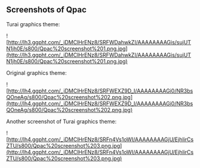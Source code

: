 ## Screenshots of Qpac ##

Turai graphics theme:

![http://lh3.ggpht.com/_jDMClHrENz8/SRFWDahwkZI/AAAAAAAAGis/sujUTN1jh0E/s800/Qpac%20screenshot%201.png.jpg](http://lh3.ggpht.com/_jDMClHrENz8/SRFWDahwkZI/AAAAAAAAGis/sujUTN1jh0E/s800/Qpac%20screenshot%201.png.jpg)

Original graphics theme:

![http://lh4.ggpht.com/_jDMClHrENz8/SRFWEXZ9D_I/AAAAAAAAGi0/NR3bsQOneAg/s800/Qpac%20screenshot%202.png.jpg](http://lh4.ggpht.com/_jDMClHrENz8/SRFWEXZ9D_I/AAAAAAAAGi0/NR3bsQOneAg/s800/Qpac%20screenshot%202.png.jpg)

Another screenshot of Turai graphics theme:

![http://lh4.ggpht.com/_jDMClHrENz8/SRFn4Vs1oWI/AAAAAAAAGjU/EjhIirCsZTU/s800/Qpac%20screenshot%203.png.jpg](http://lh4.ggpht.com/_jDMClHrENz8/SRFn4Vs1oWI/AAAAAAAAGjU/EjhIirCsZTU/s800/Qpac%20screenshot%203.png.jpg)